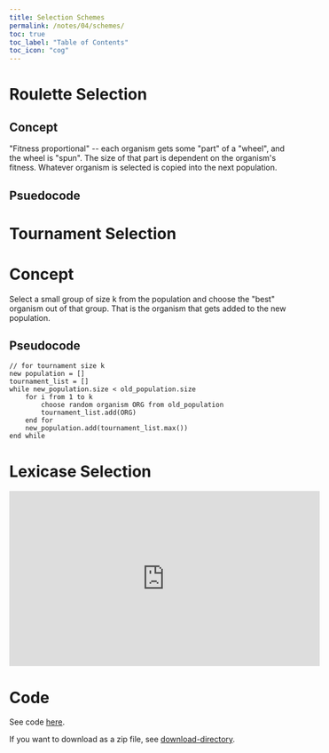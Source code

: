 ```yaml
---
title: Selection Schemes
permalink: /notes/04/schemes/
toc: true
toc_label: "Table of Contents"
toc_icon: "cog"
---
```


# Roulette Selection

## Concept

"Fitness proportional" -- each organism gets some "part" of a "wheel", and the wheel is "spun". The size of that part is dependent on the organism's fitness. Whatever organism is selected is copied into the next population. 
## Psuedocode

# Tournament Selection

# Concept

Select a small group of size k from the population and choose the "best" organism out of that group. That is the organism that gets added to the new population.

## Pseudocode

```
// for tournament size k
new population = []
tournament_list = []
while new_population.size < old_population.size
    for i from 1 to k
        choose random organism ORG from old_population
        tournament_list.add(ORG)
    end for
    new_population.add(tournament_list.max())
end while
```

# Lexicase Selection

<iframe width="560" height="315" src="https://www.youtube.com/embed/Th6Hx3SJOlk" title="YouTube video player" frameborder="0" allow="accelerometer; autoplay; clipboard-write; encrypted-media; gyroscope; picture-in-picture; web-share" allowfullscreen></iframe>

# Code

See code [here](https://github.com/alackles/CMSC-500-ST-23/tree/main/code/04).

If you want to download as a zip file, see [download-directory](https://download-directory.github.io/).